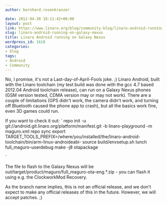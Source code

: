 ```yaml
---
author: bernhard.rosenkranzer

date: 2012-04-30 18:11:42+00:00
layout: post
link: https://www.linaro.org/blog/community-blog/linaro-android-running-on-galaxy-nexus/
slug: linaro-android-running-on-galaxy-nexus
title: Linaro Android running on Galaxy Nexus
wordpress_id: 1618
categories:
- blog
tags:
- Android
- Community
---
```


No, I promise, it's not a Last-day-of-April-Fools joke. ;)
Linaro Android, built with the Linaro toolchain (my test build was done with the gcc 4.7 based 2012.04 Android toolchain release), can run on a Galaxy Nexus phones (GSM version tested, CDMA version may or may not work).
There are a couple of limitations (GPS didn't work, the camera didn't work, and turning off Bluetooth caused the phone app to crash), but all the basics work fine, even 3D games could run.

If you want to check it out:
`
repo init -u git://android.git.linaro.org/platform/manifest.git -b linaro-playground -m maguro.xml
repo sync
export TARGET_TOOLS_PREFIX=/where/you/installed/the/linaro-android-toolchain/bin/arm-linux-androideabi-
source build/envsetup.sh
lunch full_maguro-userdebug
make -j8 otapackage

`

The file to flash to the Galaxy Nexus will be out/target/product/maguro/full_maguro-ota-eng.*.zip - you can flash it using e.g. the ClockworkMod Recovery.

As the branch name implies, this is not an official release, and we don't expect to make any official releases of this in the future. However, we will accept patches. ;)
